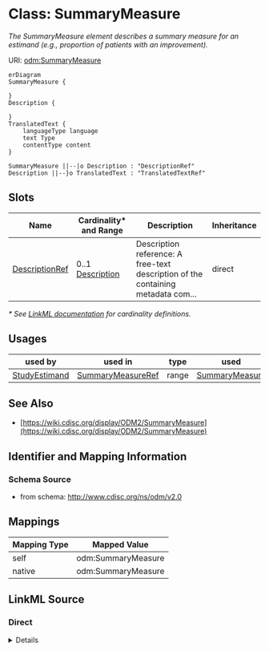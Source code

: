 # Class: SummaryMeasure

_The SummaryMeasure element describes a summary measure for an estimand (e.g., proportion of patients with an improvement)._




URI: [odm:SummaryMeasure](http://www.cdisc.org/ns/odm/v2.0/SummaryMeasure)


```mermaid
erDiagram
SummaryMeasure {

}
Description {

}
TranslatedText {
    languageType language  
    text Type  
    contentType content  
}

SummaryMeasure ||--|o Description : "DescriptionRef"
Description ||--}o TranslatedText : "TranslatedTextRef"

```



<!-- no inheritance hierarchy -->


## Slots

| Name | Cardinality* and Range | Description | Inheritance |
| ---  | --- | --- | --- |
| [DescriptionRef](DescriptionRef.md) | 0..1 <br/> [Description](Description.md) | Description reference: A free-text description of the containing metadata com... | direct |

_* See [LinkML documentation](https://linkml.io/linkml/schemas/slots.html#slot-cardinality) for cardinality definitions._




## Usages

| used by | used in | type | used |
| ---  | --- | --- | --- |
| [StudyEstimand](StudyEstimand.md) | [SummaryMeasureRef](SummaryMeasureRef.md) | range | [SummaryMeasure](SummaryMeasure.md) |






## See Also

* [https://wiki.cdisc.org/display/ODM2/SummaryMeasure](https://wiki.cdisc.org/display/ODM2/SummaryMeasure)

## Identifier and Mapping Information







### Schema Source


* from schema: http://www.cdisc.org/ns/odm/v2.0





## Mappings

| Mapping Type | Mapped Value |
| ---  | ---  |
| self | odm:SummaryMeasure |
| native | odm:SummaryMeasure |





## LinkML Source

<!-- TODO: investigate https://stackoverflow.com/questions/37606292/how-to-create-tabbed-code-blocks-in-mkdocs-or-sphinx -->

### Direct

<details>
```yaml
name: SummaryMeasure
description: The SummaryMeasure element describes a summary measure for an estimand
  (e.g., proportion of patients with an improvement).
from_schema: http://www.cdisc.org/ns/odm/v2.0
see_also:
- https://wiki.cdisc.org/display/ODM2/SummaryMeasure
rank: 1000
slots:
- DescriptionRef
slot_usage:
  DescriptionRef:
    name: DescriptionRef
    domain_of:
    - Study
    - MetaDataVersion
    - ValueListDef
    - StudyEventGroupRef
    - StudyEventGroupDef
    - StudyEventDef
    - ItemGroupDef
    - Origin
    - ItemDef
    - CodeList
    - CodeListItem
    - MethodDef
    - ConditionDef
    - CommentDef
    - Protocol
    - StudyStructure
    - TrialPhase
    - StudyIndication
    - StudyIntervention
    - StudyObjective
    - StudyEndPoint
    - StudyTargetPopulation
    - StudyEstimand
    - IntercurrentEvent
    - SummaryMeasure
    - Arm
    - Epoch
    - TransitionTimingConstraint
    - AbsoluteTimingConstraint
    - RelativeTimingConstraint
    - DurationTimingConstraint
    - WorkflowDef
    - Criterion
    - Organization
    - Location
    - ODMFileMetadata
    range: Description
    maximum_cardinality: 1
class_uri: odm:SummaryMeasure

```
</details>

### Induced

<details>
```yaml
name: SummaryMeasure
description: The SummaryMeasure element describes a summary measure for an estimand
  (e.g., proportion of patients with an improvement).
from_schema: http://www.cdisc.org/ns/odm/v2.0
see_also:
- https://wiki.cdisc.org/display/ODM2/SummaryMeasure
rank: 1000
slot_usage:
  DescriptionRef:
    name: DescriptionRef
    domain_of:
    - Study
    - MetaDataVersion
    - ValueListDef
    - StudyEventGroupRef
    - StudyEventGroupDef
    - StudyEventDef
    - ItemGroupDef
    - Origin
    - ItemDef
    - CodeList
    - CodeListItem
    - MethodDef
    - ConditionDef
    - CommentDef
    - Protocol
    - StudyStructure
    - TrialPhase
    - StudyIndication
    - StudyIntervention
    - StudyObjective
    - StudyEndPoint
    - StudyTargetPopulation
    - StudyEstimand
    - IntercurrentEvent
    - SummaryMeasure
    - Arm
    - Epoch
    - TransitionTimingConstraint
    - AbsoluteTimingConstraint
    - RelativeTimingConstraint
    - DurationTimingConstraint
    - WorkflowDef
    - Criterion
    - Organization
    - Location
    - ODMFileMetadata
    range: Description
    maximum_cardinality: 1
attributes:
  DescriptionRef:
    name: DescriptionRef
    description: 'Description reference: A free-text description of the containing
      metadata component, unless restricted by Business Rules.'
    from_schema: http://www.cdisc.org/ns/odm/v2.0
    rank: 1000
    identifier: false
    alias: DescriptionRef
    owner: SummaryMeasure
    domain_of:
    - Study
    - MetaDataVersion
    - ValueListDef
    - StudyEventGroupRef
    - StudyEventGroupDef
    - StudyEventDef
    - ItemGroupDef
    - Origin
    - ItemDef
    - CodeList
    - CodeListItem
    - MethodDef
    - ConditionDef
    - CommentDef
    - Protocol
    - StudyStructure
    - TrialPhase
    - StudyIndication
    - StudyIntervention
    - StudyObjective
    - StudyEndPoint
    - StudyTargetPopulation
    - StudyEstimand
    - IntercurrentEvent
    - SummaryMeasure
    - Arm
    - Epoch
    - TransitionTimingConstraint
    - AbsoluteTimingConstraint
    - RelativeTimingConstraint
    - DurationTimingConstraint
    - WorkflowDef
    - Criterion
    - Organization
    - Location
    - ODMFileMetadata
    range: Description
    maximum_cardinality: 1
class_uri: odm:SummaryMeasure

```
</details>
